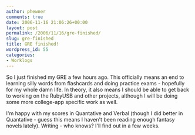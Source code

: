 ```yaml
---
author: phewner
comments: true
date: 2006-11-16 21:06:26+00:00
layout: post
permalink: /2006/11/16/gre-finished/
slug: gre-finished
title: GRE finished!
wordpress_id: 55
categories:
- Worklogs
---
```


So I just finished my GRE a few hours ago.  This officially means an end to learning silly words from flashcards and doing practice exams - hopefully for my whole damn life.  In theory, it also means I should be able to get back to working on the RubyUSB and other projects, although I will be doing some more college-app specific work as well.

I'm happy with my scores in Quantative and Verbal (though I did better in Quantative - guess this means I haven't been reading enough fantasy novels lately).  Writing - who knows?  I'll find out in a few weeks. 
